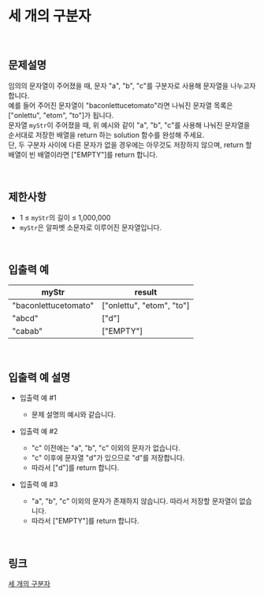 # 세 개의 구분자

<br>

## 문제설명
임의의 문자열이 주어졌을 때, 문자 "a", "b", "c"를 구분자로 사용해 문자열을 나누고자 합니다.<br>
예를 들어 주어진 문자열이 "baconlettucetomato"라면 나눠진 문자열 목록은 ["onlettu", "etom", "to"]가 됩니다.<br>
문자열 `myStr`이 주어졌을 때, 위 예시와 같이 "a", "b", "c"를 사용해 나눠진 문자열을 순서대로 저장한 배열을 return 하는 solution 함수를 완성해 주세요.<br>
단, 두 구분자 사이에 다른 문자가 없을 경우에는 아무것도 저장하지 않으며, return 할 배열이 빈 배열이라면 ["EMPTY"]를 return 합니다.

<br>

## 제한사항
- 1 ≤ `myStr`의 길이 ≤ 1,000,000
- `myStr`은 알파벳 소문자로 이루어진 문자열입니다.

<br>

## 입출력 예
| myStr | result |
|---|---|
| "baconlettucetomato" | ["onlettu", "etom", "to"] |
| "abcd" | ["d"] |
| "cabab" | ["EMPTY"] |

<br>

## 입출력 예 설명
- 입출력 예 #1
    - 문제 설명의 예시와 같습니다.

- 입출력 예 #2
    - "c" 이전에는 "a", "b", "c" 이외의 문자가 없습니다.
    - "c" 이후에 문자열 "d"가 있으므로 "d"를 저장합니다.
    - 따라서 ["d"]를 return 합니다.

- 입출력 예 #3
    - "a", "b", "c" 이외의 문자가 존재하지 않습니다. 따라서 저장할 문자열이 없습니다.
    - 따라서 ["EMPTY"]를 return 합니다.

<br>

## 링크
[세 개의 구분자](https://school.programmers.co.kr/learn/courses/30/lessons/181862)
